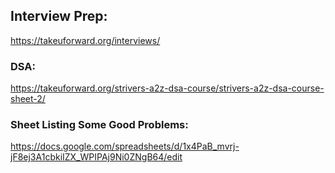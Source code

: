 ## Interview Prep: 

https://takeuforward.org/interviews/

### DSA: 
https://takeuforward.org/strivers-a2z-dsa-course/strivers-a2z-dsa-course-sheet-2/

### Sheet Listing Some Good Problems: 
https://docs.google.com/spreadsheets/d/1x4PaB_mvrj-jF8ej3A1cbkiIZX_WPIPAj9Ni0ZNgB64/edit



